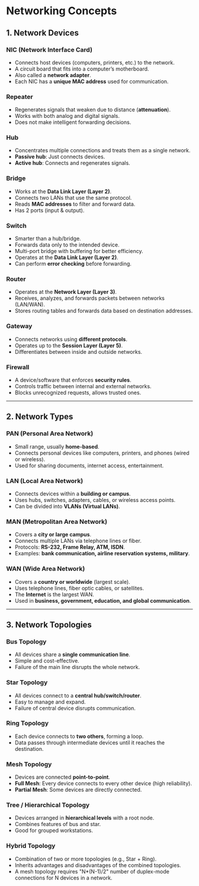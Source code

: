 # Networking Concepts

## 1. Network Devices

### NIC (Network Interface Card)

- Connects host devices (computers, printers, etc.) to the network.  
- A circuit board that fits into a computer’s motherboard.  
- Also called a **network adapter**.  
- Each NIC has a **unique MAC address** used for communication.  

### Repeater
- Regenerates signals that weaken due to distance (**attenuation**).  
- Works with both analog and digital signals.  
- Does not make intelligent forwarding decisions.  

### Hub
- Concentrates multiple connections and treats them as a single network.  
- **Passive hub**: Just connects devices.  
- **Active hub**: Connects and regenerates signals.  

### Bridge
- Works at the **Data Link Layer (Layer 2)**.  
- Connects two LANs that use the same protocol.  
- Reads **MAC addresses** to filter and forward data.  
- Has 2 ports (input & output).  

### Switch
- Smarter than a hub/bridge.  
- Forwards data only to the intended device.  
- Multi-port bridge with buffering for better efficiency.  
- Operates at the **Data Link Layer (Layer 2)**.  
- Can perform **error checking** before forwarding.  

### Router
- Operates at the **Network Layer (Layer 3)**.  
- Receives, analyzes, and forwards packets between networks (LAN/WAN).  
- Stores routing tables and forwards data based on destination addresses.  

### Gateway
- Connects networks using **different protocols**.  
- Operates up to the **Session Layer (Layer 5)**.  
- Differentiates between inside and outside networks.  

### Firewall
- A device/software that enforces **security rules**.  
- Controls traffic between internal and external networks.  
- Blocks unrecognized requests, allows trusted ones.  

---

## 2. Network Types

### PAN (Personal Area Network)
- Small range, usually **home-based**.  
- Connects personal devices like computers, printers, and phones (wired or wireless).  
- Used for sharing documents, internet access, entertainment.  

### LAN (Local Area Network)
- Connects devices within a **building or campus**.  
- Uses hubs, switches, adapters, cables, or wireless access points.  
- Can be divided into **VLANs (Virtual LANs)**.  

### MAN (Metropolitan Area Network)
- Covers a **city or large campus**.  
- Connects multiple LANs via telephone lines or fiber.  
- Protocols: **RS-232, Frame Relay, ATM, ISDN**.  
- Examples: **bank communication, airline reservation systems, military**.  

### WAN (Wide Area Network)
- Covers a **country or worldwide** (largest scale).  
- Uses telephone lines, fiber optic cables, or satellites.  
- The **Internet** is the largest WAN.  
- Used in **business, government, education, and global communication**.  

---

## 3. Network Topologies

### Bus Topology
- All devices share a **single communication line**.  
- Simple and cost-effective.  
- Failure of the main line disrupts the whole network.  

### Star Topology
- All devices connect to a **central hub/switch/router**.  
- Easy to manage and expand.  
- Failure of central device disrupts communication.  

### Ring Topology
- Each device connects to **two others**, forming a loop.  
- Data passes through intermediate devices until it reaches the destination.  

### Mesh Topology
- Devices are connected **point-to-point**.  
- **Full Mesh**: Every device connects to every other device (high reliability).  
- **Partial Mesh**: Some devices are directly connected.  

### Tree / Hierarchical Topology
- Devices arranged in **hierarchical levels** with a root node.  
- Combines features of bus and star.  
- Good for grouped workstations.  

### Hybrid Topology
- Combination of two or more topologies (e.g., Star + Ring).  
- Inherits advantages and disadvantages of the combined topologies.  
- A mesh topology requires "N*(N-1)/2" number 
of duplex-mode connections for N devices in 
a network.
